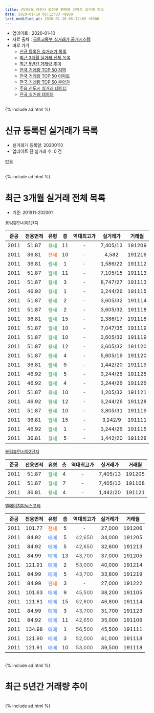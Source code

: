 ```yaml
---
title: 경상남도 창원시 의창구 봉림동 아파트 실거래 정보
date: 2020-01-10 06:12:03 +0900
last_modified_at: 2020-01-10 06:12:03 +0900
---
```


* 업데이트 : 2020-01-10
* 자료 출처 : [국토교통부 실거래가 공개시스템](http://rt.molit.go.kr)
* 바로 가기
    * [신규 등록된 실거래가 목록](#신규-등록된-실거래가-목록)
    * [최근 3개월 실거래 전체 목록](#최근-3개월-실거래-전체-목록)
    * [최근 5년간 거래량 추이](#최근-5년간-거래량-추이)
    * [전국 거래량 TOP 50 지역](https://inasie.github.io/apt-trade-info/최근-3개월-전국에서-가장-거래가-많이-발생한-지역)
    * [전국 거래량 TOP 50 아파트](https://inasie.github.io/apt-trade-info/최근-3개월-전국에서-가장-거래가-많이-발생한-아파트)
    * [전국 거래량 TOP 50 분양권](https://inasie.github.io/apt-trade-info/최근-3개월-전국에서-가장-거래가-많이-발생한-분양권)
    * [주요 신도시 실거래 데이터](https://inasie.github.io/apt-trade-info/주요-신도시)
    * [전국 실거래 데이터](https://inasie.github.io/apt-trade-info/전국)
<br>
{% include ad.html %}
<br>

# 신규 등록된 실거래가 목록
* 실거래가 등록일: 20200110
* 업데이트 된 실거래 수: 0 건

없음

<br>
{% include ad.html %}
<br>

# 최근 3개월 실거래 전체 목록
* 기준: 201911-202001


[봉림휴먼시아1단지](https://search.naver.com/search.naver?query=%EA%B2%BD%EC%83%81%EB%82%A8%EB%8F%84+%EC%B0%BD%EC%9B%90%EC%8B%9C+%EC%9D%98%EC%B0%BD%EA%B5%AC+%EB%B4%89%EB%A6%BC%EB%8F%99+%EB%B4%89%EB%A6%BC%ED%9C%B4%EB%A8%BC%EC%8B%9C%EC%95%841%EB%8B%A8%EC%A7%80)

|준공|전용면적|유형|층|역대최고가|실거래가|거래월|
|:---:|:---:|:---:|:---:|:---:|:---:|:---:|
|2011|51.87|<span style="color:#34a853">월세</span>|11|<span style="color:#444444">-</span>|7,405/13|191209|
|2011|36.81|<span style="color:#ff5a00">전세</span>|10|<span style="color:#444444">-</span>|4,582|191216|
|2011|36.81|<span style="color:#34a853">월세</span>|1|<span style="color:#444444">-</span>|1,586/22|191112|
|2011|51.87|<span style="color:#34a853">월세</span>|11|<span style="color:#444444">-</span>|7,105/15|191113|
|2011|51.87|<span style="color:#34a853">월세</span>|3|<span style="color:#444444">-</span>|8,747/27|191113|
|2011|46.92|<span style="color:#34a853">월세</span>|1|<span style="color:#444444">-</span>|3,244/26|191115|
|2011|51.87|<span style="color:#34a853">월세</span>|2|<span style="color:#444444">-</span>|3,605/32|191114|
|2011|51.87|<span style="color:#34a853">월세</span>|2|<span style="color:#444444">-</span>|3,605/32|191118|
|2011|36.81|<span style="color:#34a853">월세</span>|15|<span style="color:#444444">-</span>|2,386/17|191118|
|2011|51.87|<span style="color:#34a853">월세</span>|10|<span style="color:#444444">-</span>|7,047/35|191119|
|2011|51.87|<span style="color:#34a853">월세</span>|10|<span style="color:#444444">-</span>|3,605/32|191119|
|2011|51.87|<span style="color:#34a853">월세</span>|12|<span style="color:#444444">-</span>|3,605/32|191120|
|2011|51.87|<span style="color:#34a853">월세</span>|4|<span style="color:#444444">-</span>|5,605/19|191120|
|2011|36.81|<span style="color:#34a853">월세</span>|9|<span style="color:#444444">-</span>|1,442/20|191119|
|2011|46.92|<span style="color:#34a853">월세</span>|5|<span style="color:#444444">-</span>|3,244/26|191125|
|2011|46.92|<span style="color:#34a853">월세</span>|4|<span style="color:#444444">-</span>|3,244/26|191126|
|2011|51.87|<span style="color:#34a853">월세</span>|10|<span style="color:#444444">-</span>|1,205/32|191121|
|2011|46.92|<span style="color:#34a853">월세</span>|12|<span style="color:#444444">-</span>|3,244/26|191128|
|2011|51.87|<span style="color:#34a853">월세</span>|10|<span style="color:#444444">-</span>|3,805/31|191119|
|2011|36.81|<span style="color:#34a853">월세</span>|15|<span style="color:#444444">-</span>|3,242/9|191111|
|2011|46.92|<span style="color:#34a853">월세</span>|1|<span style="color:#444444">-</span>|3,244/26|191115|
|2011|36.81|<span style="color:#34a853">월세</span>|5|<span style="color:#444444">-</span>|1,442/20|191128|

[봉림휴먼시아2단지](https://search.naver.com/search.naver?query=%EA%B2%BD%EC%83%81%EB%82%A8%EB%8F%84+%EC%B0%BD%EC%9B%90%EC%8B%9C+%EC%9D%98%EC%B0%BD%EA%B5%AC+%EB%B4%89%EB%A6%BC%EB%8F%99+%EB%B4%89%EB%A6%BC%ED%9C%B4%EB%A8%BC%EC%8B%9C%EC%95%842%EB%8B%A8%EC%A7%80)

|준공|전용면적|유형|층|역대최고가|실거래가|거래월|
|:---:|:---:|:---:|:---:|:---:|:---:|:---:|
|2011|51.87|<span style="color:#34a853">월세</span>|4|<span style="color:#444444">-</span>|7,405/13|191205|
|2011|51.87|<span style="color:#34a853">월세</span>|7|<span style="color:#444444">-</span>|7,405/13|191108|
|2011|36.81|<span style="color:#34a853">월세</span>|4|<span style="color:#444444">-</span>|1,442/20|191121|

[엘에이치피닉스포레](https://search.naver.com/search.naver?query=%EA%B2%BD%EC%83%81%EB%82%A8%EB%8F%84+%EC%B0%BD%EC%9B%90%EC%8B%9C+%EC%9D%98%EC%B0%BD%EA%B5%AC+%EB%B4%89%EB%A6%BC%EB%8F%99+%EC%97%98%EC%97%90%EC%9D%B4%EC%B9%98%ED%94%BC%EB%8B%89%EC%8A%A4%ED%8F%AC%EB%A0%88)

|준공|전용면적|유형|층|역대최고가|실거래가|거래월|
|:---:|:---:|:---:|:---:|:---:|:---:|:---:|
|2011|101.77|<span style="color:#ff5a00">전세</span>|5|<span style="color:#444444">-</span>|27,000|191206|
|2011|84.92|<span style="color:#4285f3">매매</span>|5|<span style="color:#444444">42,650</span>|34,000|191205|
|2011|84.92|<span style="color:#4285f3">매매</span>|5|<span style="color:#444444">42,650</span>|32,600|191213|
|2011|84.99|<span style="color:#4285f3">매매</span>|13|<span style="color:#444444">43,700</span>|37,000|191205|
|2011|121.91|<span style="color:#4285f3">매매</span>|2|<span style="color:#444444">53,000</span>|40,000|191214|
|2011|84.99|<span style="color:#4285f3">매매</span>|5|<span style="color:#444444">43,700</span>|33,800|191219|
|2011|84.99|<span style="color:#ff5a00">전세</span>|3|<span style="color:#444444">-</span>|27,000|191222|
|2011|101.63|<span style="color:#4285f3">매매</span>|9|<span style="color:#444444">45,500</span>|38,200|191105|
|2011|121.81|<span style="color:#4285f3">매매</span>|15|<span style="color:#444444">52,800</span>|46,800|191114|
|2011|84.99|<span style="color:#4285f3">매매</span>|3|<span style="color:#444444">43,700</span>|31,700|191123|
|2011|84.92|<span style="color:#4285f3">매매</span>|11|<span style="color:#444444">42,650</span>|35,000|191109|
|2011|134.98|<span style="color:#4285f3">매매</span>|1|<span style="color:#444444">56,500</span>|45,500|191111|
|2011|121.90|<span style="color:#4285f3">매매</span>|3|<span style="color:#444444">52,000</span>|41,000|191118|
|2011|121.91|<span style="color:#4285f3">매매</span>|10|<span style="color:#444444">53,000</span>|39,500|191118|


<br>
{% include ad.html %}
<br>

# 최근 5년간 거래량 추이


<div style="width:100%;">
    <canvas id="deal_progress" height="200"></canvas>
</div>

<script>
new Chart(document.getElementById("deal_progress"), {
    type: 'line',
    data: {
        labels: ['201501','201502','201503','201504','201505','201506','201507','201508','201509','201510','201511','201512','201601','201602','201603','201604','201605','201606','201607','201608','201609','201610','201611','201612','201701','201702','201703','201704','201705','201706','201707','201708','201709','201710','201711','201712','201801','201802','201803','201804','201805','201806','201807','201808','201809','201810','201811','201812','201901','201902','201903','201904','201905','201906','201907','201908','201909','201910','201911','201912','202001'],
        datasets: [{
            label: '매매',
            pointRadius: 1,
            data: [2, 2, 4, 1, 5, 4, 4, 1, 6, 4, 2, 0, 2, 0, 3, 2, 1, 1, 3, 2, 3, 0, 4, 1, 2, 1, 2, 0, 0, 1, 0, 1, 0, 2, 0, 0, 0, 0, 1, 0, 1, 0, 0, 2, 1, 1, 1, 0, 1, 1, 1, 1, 5, 0, 5, 0, 1, 3, 7, 5, 0],
            borderColor: "rgba(255, 201, 14, 1)",
            backgroundColor: "rgba(255, 201, 14, 0.5)",
            fill: false,
            lineTension: 0
        },{
            label: '전월세',
            pointRadius: 1,
            data: [3, 3, 4, 1, 2, 3, 2, 56, 0, 3, 56, 6, 7, 5, 4, 8, 3, 6, 4, 2, 3, 2, 2, 2, 1, 4, 2, 1, 4, 4, 6, 33, 3, 5, 32, 9, 8, 8, 2, 1, 0, 0, 5, 5, 4, 1, 1, 2, 3, 1, 11, 3, 12, 6, 8, 27, 6, 6, 22, 5, 0],
            borderColor: "rgba(0, 141, 185, 1)",
            backgroundColor: "rgba(0, 141, 185, 0.5)",
            fill: false,
            lineTension: 0
        }
        ]
    },
    options: {
        responsive: true,
        title: {
            display: false
        },
        tooltips: {
            mode: 'index',
            intersect: false
        },
        hover: {
            mode: 'nearest',
            intersect: true
        },
        scales: {
            xAxes: [{
                display: true,
                scaleLabel: {
                    display: true,
                    labelString: '년/월'
                }
            }],
            yAxes: [{
                display: true,
                ticks: {
                    suggestedMin: 0,
                },
                scaleLabel: {
                    display: true,
                    labelString: '실거래 수'
                }
            }]
        }
    }
});

</script>


<br>
{% include ad.html %}
<br>

